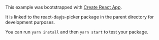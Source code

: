 This example was bootstrapped with [Create React App](https://github.com/facebook/create-react-app).

It is linked to the react-dayjs-picker package in the parent directory for development purposes.

You can run `yarn install` and then `yarn start` to test your package.
